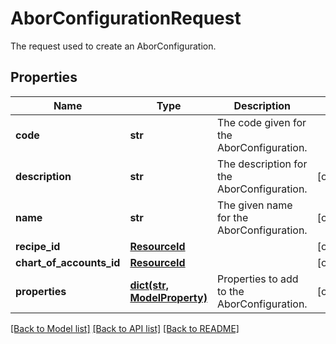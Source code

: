 # AborConfigurationRequest

The request used to create an AborConfiguration.

## Properties
Name | Type | Description | Notes
------------ | ------------- | ------------- | -------------
**code** | **str** | The code given for the AborConfiguration. | 
**description** | **str** | The description for the AborConfiguration. | [optional] 
**name** | **str** | The given name for the AborConfiguration. | [optional] 
**recipe_id** | [**ResourceId**](ResourceId.md) |  | [optional] 
**chart_of_accounts_id** | [**ResourceId**](ResourceId.md) |  | [optional] 
**properties** | [**dict(str, ModelProperty)**](ModelProperty.md) | Properties to add to the AborConfiguration. | [optional] 

[[Back to Model list]](../README.md#documentation-for-models) [[Back to API list]](../README.md#documentation-for-api-endpoints) [[Back to README]](../README.md)


